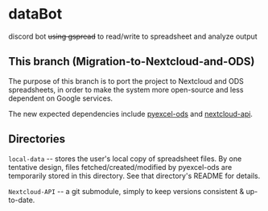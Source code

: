 # dataBot
discord bot ~~using gspread~~ to read/write to spreadsheet and analyze output

## This branch (Migration-to-Nextcloud-and-ODS)

The purpose of this branch is to port the project to Nextcloud and ODS spreadsheets, in order to make the system more open-source and less dependent on Google services.

The new expected dependencies include [pyexcel-ods](https://github.com/pyexcel/pyexcel-ods) and [nextcloud-api](https://github.com/EnterpriseyIntranet/nextcloud-API).


## Directories

`local-data` -- stores the user's local copy of spreadsheet files. By one tentative design, files fetched/created/modified by pyexcel-ods are temporarily stored in this directory. See that directory's README for details.

`Nextcloud-API` -- a git submodule, simply to keep versions consistent & up-to-date.

